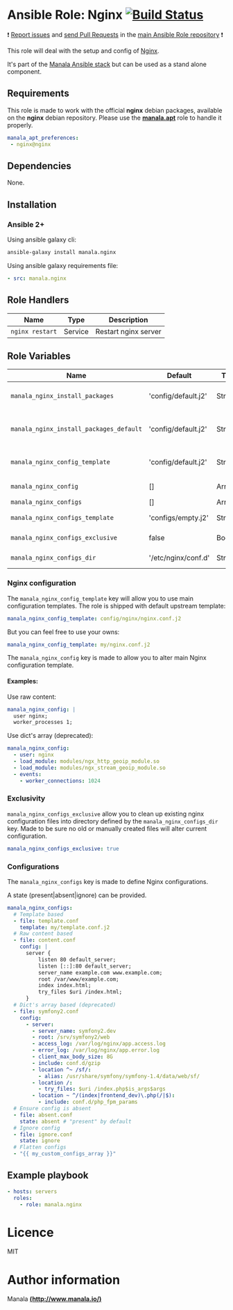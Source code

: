 # Ansible Role: Nginx [![Build Status](https://travis-ci.org/manala/ansible-role-nginx.svg?branch=master)](https://travis-ci.org/manala/ansible-role-nginx)

:exclamation: [Report issues](https://github.com/manala/ansible-roles/issues) and [send Pull Requests](https://github.com/manala/ansible-roles/pulls) in the [main Ansible Role repository](https://github.com/manala/ansible-roles) :exclamation:

This role will deal with the setup and config of [Nginx](https://nginx.org/en/).

It's part of the [Manala Ansible stack](http://www.manala.io) but can be used as a stand alone component.

## Requirements

This role is made to work with the official __nginx__ debian packages, available on the __nginx__ debian repository. Please use the [**manala.apt**](https://galaxy.ansible.com/manala/apt/) role to handle it properly.

```yaml
manala_apt_preferences:
 - nginx@nginx
```

## Dependencies

None.

## Installation

### Ansible 2+

Using ansible galaxy cli:

```bash
ansible-galaxy install manala.nginx
```

Using ansible galaxy requirements file:

```yaml
- src: manala.nginx
```

## Role Handlers

| Name            | Type    | Description          |
| --------------- | ------- | -------------------- |
| `nginx restart` | Service | Restart nginx server |

## Role Variables

| Name                                    | Default             | Type    | Description                                    |
| --------------------------------------- | ------------------- | ------- | ---------------------------------------------- |
| `manala_nginx_install_packages`         | 'config/default.j2' | String  | Dependency packages to install                 |
| `manala_nginx_install_packages_default` | 'config/default.j2' | String  | Default dependency packages to install         |
| `manala_nginx_config_template`          | 'config/default.j2' | String  | Main configuration template path               |
| `manala_nginx_config`                   | []                  | Array   | Main configuration                             |
| `manala_nginx_configs`                  | []                  | Array   | Configurations                                 |
| `manala_nginx_configs_template`         | 'configs/empty.j2'  | String  | Configurations template path                   |
| `manala_nginx_configs_exclusive`        | false               | Boolean | Exclusion of existings files                   |
| `manala_nginx_configs_dir`              | '/etc/nginx/conf.d' | String  | Configurations directory path                  |


### Nginx configuration

The `manala_nginx_config_template` key will allow you to use main configuration templates. The role is shipped with default upstream template:
```yaml
manala_nginx_config_template: config/nginx/nginx.conf.j2
```

But you can feel free to use your owns:
```yaml
manala_nginx_config_template: my/nginx.conf.j2
```

The `manala_nginx_config` key is made to allow you to alter main Nginx configuration template.

#### Examples:

Use raw content:
```yaml
manala_nginx_config: |
  user nginx;
  worker_processes 1;
```

Use dict's array (deprecated):
```yaml
manala_nginx_config:
  - user: nginx
  - load_module: modules/ngx_http_geoip_module.so
  - load_module: modules/ngx_stream_geoip_module.so
  - events:
    - worker_connections: 1024
```

### Exclusivity

`manala_nginx_configs_exclusive` allow you to clean up existing nginx configuration files into directory defined by the `manala_nginx_configs_dir` key. Made to be sure no old or manually created files will alter current configuration.

```yaml
manala_nginx_configs_exclusive: true
```

### Configurations

The `manala_nginx_configs` key is made to define Nginx configurations.

A state (present|absent|ignore) can be provided.

```yaml
manala_nginx_configs:
  # Template based
  - file: template.conf
    template: my/template.conf.j2
  # Raw content based
  - file: content.conf
    config: |
      server {
          listen 80 default_server;
          listen [::]:80 default_server;
          server_name example.com www.example.com;
          root /var/www/example.com;
          index index.html;
          try_files $uri /index.html;
      }
  # Dict's array based (deprecated)
  - file: symfony2.conf
    config:
      - server:
        - server_name: symfony2.dev
        - root: /srv/symfony2/web
        - access_log: /var/log/nginx/app.access.log
        - error_log: /var/log/nginx/app.error.log
        - client_max_body_size: 8G
        - include: conf.d/gzip
        - location ^~ /sf/:
          - alias: /usr/share/symfony/symfony-1.4/data/web/sf/
        - location /:
          - try_files: $uri /index.php$is_args$args
        - location ~ ^/(index|frontend_dev)\.php(/|$):
          - include: conf.d/php_fpm_params
  # Ensure config is absent
  - file: absent.conf
    state: absent # "present" by default
  # Ignore config
  - file: ignore.conf
    state: ignore
  # Flatten configs
  - "{{ my_custom_configs_array }}"
```

## Example playbook

```yaml
- hosts: servers
  roles:
    - role: manala.nginx
```

# Licence

MIT

# Author information

Manala [**(http://www.manala.io/)**](http://www.manala.io)

